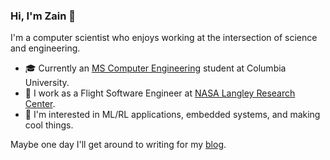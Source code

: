 ### Hi, I'm Zain 👋

I'm a computer scientist who enjoys working at the intersection of science and engineering.

- 🎓 Currently an [MS Computer Engineering](https://compeng.columbia.edu/) student at Columbia University.
- 🚀 I work as a Flight Software Engineer at [NASA Langley Research Center](https://www.nasa.gov/).
- 🔭 I'm interested in ML/RL applications, embedded systems, and making cool things.

Maybe one day I'll get around to writing for my [blog](https://zain-merchant.com/blog.html).

<!--
**merchantzain/merchantzain** is a ✨ _special_ ✨ repository because its `README.md` (this file) appears on your GitHub profile.

Here are some ideas to get you started:

- 🔭 I’m currently working on ...
- 🌱 I’m currently learning ...
- 👯 I’m looking to collaborate on ...
- 🤔 I’m looking for help with ...
- 💬 Ask me about ...
- 📫 How to reach me: ...
- 😄 Pronouns: ...
- ⚡ Fun fact: ...
-->
